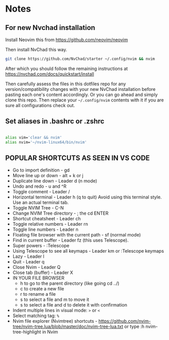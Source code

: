 # Notes

## For new Nvchad installation
Install Neovim this from https://github.com/neovim/neovim

Then install NvChad this way. 
```sh
git clone https://github.com/NvChad/starter ~/.config/nvim && nvim
```
After which you should follow the remaining instructions at
https://nvchad.com/docs/quickstart/install

Then carefully assess the files in this dotfiles repo for any version/compatibility changes with your new NvChad installation before pasting each one's content accordingly. 
Or you can go ahead and simply clone this repo. Then replace your `~/.config/nvim` contents with it if you are sure all configurations check out.

## Set aliases in .bashrc or .zshrc
```sh

alias vim='clear && nvim'
alias nvim='~/nvim-linux64/bin/nvim'


```

## POPULAR SHORTCUTS AS SEEN IN VS CODE
- Go to import definition - gd
- Move line up or down - alt + k or j
- Duplicate line down - Leader d (n mode)
- Undo and redo - u and ^R
- Toggle comment - Leader /
- Horizontal terminal - Leader h (q to quit) Avoid using this terminal style. Use an actual terminal tab.
- Toggle NVIM Tree - C-N
- Change NVIM Tree directory - ; the cd <directory name> ENTER
- Shortcut cheatsheet - Leader ch
- Toggle relative numbers - Leader rn
- Toggle line numbers - Leader n
- Floating file browser with the current path - sf (normal mode)
- Find in current buffer - Leader fz (this uses Telescope).
- Super powers - :Telescope
- Using Telescope to see all keymaps - Leader km or :Telescope keymaps
- Lazy - Leader l
- Quit - Leader q
- Close Nvim - Leader Q
- Close tab (buffer) - Leader X
- IN YOUR FILE BROWSER
  -   h to go to the parent directory (like going cd ../)
  -   c to create a new file
  -   r to rename a file
  -   s to select a file and m to move it
  -   s to select a file and d to delete it with confirmation
- Indent multiple lines in visual mode: `>` or `<`
- Select matching tag: `%`
- Nvim file explorer (Nvimtree) shortcuts - https://github.com/nvim-tree/nvim-tree.lua/blob/master/doc/nvim-tree-lua.txt
or type :h nvim-tree-highlight in Nvim

